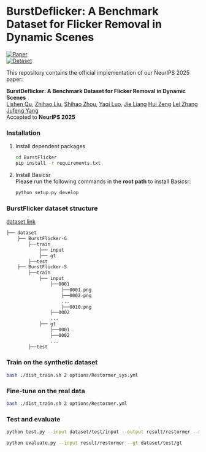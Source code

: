# BurstDeflicker: A Benchmark Dataset for Flicker Removal in Dynamic Scenes

[![Paper](https://img.shields.io/badge/Paper-NeurIPS%202025-blue)](https://arxiv.org/abs/xxxx.xxxxx)  
[![Dataset](https://img.shields.io/badge/Dataset-Kaggle-green)](https://www.kaggle.com/datasets/lishenqu/flarex)

This repository contains the official implementation of our NeurIPS 2025 paper:  
<p>
<div><strong>BurstDeflicker: A Benchmark Dataset for Flicker Removal in Dynamic Scenes</strong></div>
<div><a href="https://qulishen.github.io/">Lishen Qu</a>, 
   	<a href="https://qulishen.github.io/">Zhihao Liu</a>,
    <a href="https://joshyzhou.github.io/">Shihao Zhou</a>,
    <a href="https://qulishen.github.io/">Yaqi Luo</a>, 
    <a href="https://liangjie.xyz/">Jie Liang</a>
    <a href="https://huizeng.github.io/">Hui Zeng</a>
    <a href="https://www4.comp.polyu.edu.hk/~cslzhang/">Lei Zhang</a>
    <a href="https://cv.nankai.edu.cn/">Jufeng Yang</a>
    </div>
<div>Accepted to <strong>NeurIPS 2025</strong></div>

### Installation

1. Install dependent packages

    ```bash
    cd BurstFlicker
    pip install -r requirements.txt
    ```

2. Install Basicsr<br>
    Please run the following commands in the **root path** to install Basicsr:<br>

    ```bash
    python setup.py develop
    ```
### BurstFlicker dataset structure


[dataset link](https://www.kaggle.com/datasets/lishenqu/burstflicker)

```bash
├── dataset
    ├── BurstFlicker-G
        ├──train
            ├── input
            ├── gt
        ├──test
    ├── BurstFlicker-S
        ├──train
            ├── input
                ├──0001
                    ├──0001.png
                    ├──0002.png
                    ...
                    ├──0010.png
                ├──0002
                ...
            ├── gt
                ├──0001
                ├──0002
                ...
        ├──test
```

### Train on the synthetic dataset
```bash
bash ./dist_train.sh 2 options/Restormer_sys.yml
```

### Fine-tune on the real data 
```bash
bash ./dist_train.sh 2 options/Restormer.yml
```

### Test and evaluate
```bash
python test.py --input dataset/test/input --output result/restormer --model_path checkpoint/Restormer.pth
```

```bash
python evaluate.py --input result/restormer --gt dataset/test/gt
```
